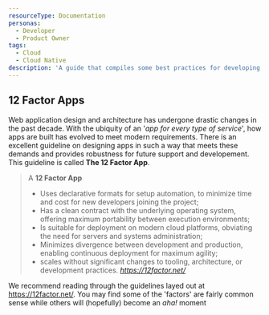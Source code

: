 ```yaml
---
resourceType: Documentation
personas:
  - Developer
  - Product Owner
tags:
  - Cloud
  - Cloud Native
description: 'A guide that compiles some best practices for developing cloud native applications.'
---
```


## 12 Factor Apps

Web application design and architecture has undergone drastic changes in the past decade. With the ubiquity of an '*app for every type of service*',
how apps are built has evolved to meet modern requirements. There is an excellent guideline on designing apps in such a way that meets these
demands and provides robustness for future support and developement. This guideline is called **The 12 Factor App**.

> A **12 Factor App**
>- Uses declarative formats for setup automation, to minimize time and cost for new developers joining the project;
>- Has a clean contract with the underlying operating system, offering maximum portability between execution environments;
>- Is suitable for deployment on modern cloud platforms, obviating the need for servers and systems administration;
>- Minimizes divergence between development and production, enabling continuous deployment for maximum agility;
>- scales without significant changes to tooling, architecture, or development practices.
> *https://12factor.net/*

We recommend reading through the guidelines layed out at https://12factor.net/. You may find some of the 'factors' are fairly
common sense while others will (hopefully) become an *aha!* moment
